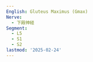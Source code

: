 ```yaml
---
English: Gluteus Maximus (Gmax)
Nerve:
  - 下殿神経
Segment:
  - L5
  - S1
  - S2
lastmod: '2025-02-24'
---
```



